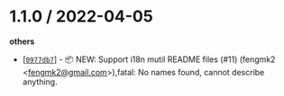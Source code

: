 
1.1.0 / 2022-04-05
==================

**others**
  * [[`0977db7`](http://github.com/xudafeng/git-contributor/commit/0977db7b14d2f714f158f4d63e7d0732aeb73629)] - 📦 NEW: Support i18n mutil README files (#11) (fengmk2 <<fengmk2@gmail.com>>),fatal: No names found, cannot describe anything.


